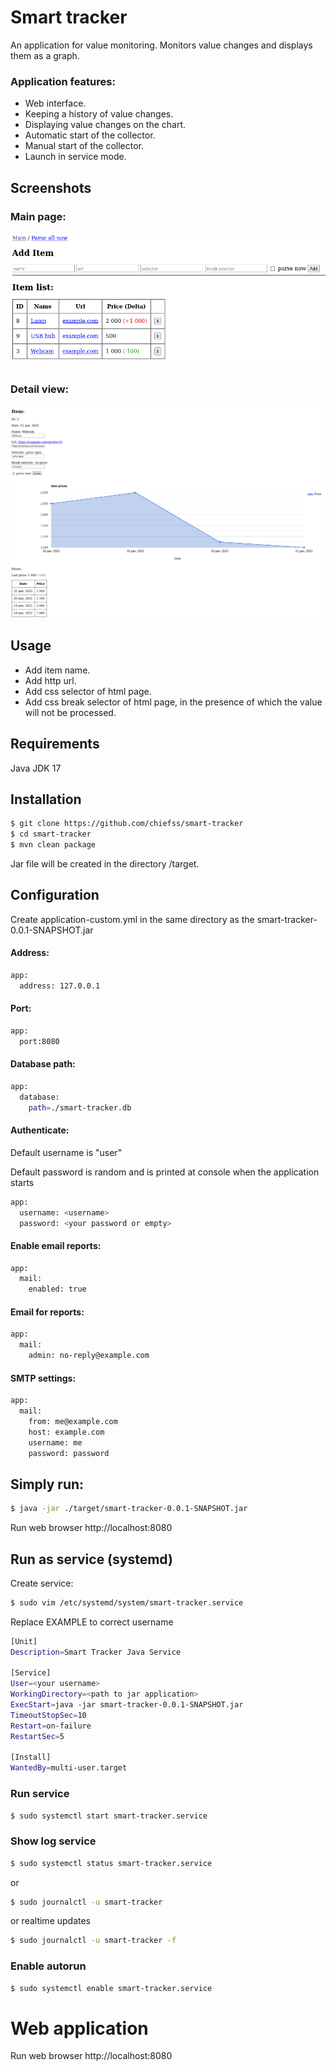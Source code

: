 # Smart tracker

An application for value monitoring. Monitors value changes and displays them as a graph.

### Application features:

* Web interface.
* Keeping a history of value changes.
* Displaying value changes on the chart.
* Automatic start of the collector.
* Manual start of the collector.
* Launch in service mode.

## Screenshots

### Main page:
![Main page](screenshots/screenshot1.png "Main page")

### Detail view:
![Detail page](screenshots/screenshot2.png "Detail page")


Usage
------------

- Add item name.
- Add http url.
- Add css selector of html page.
- Add css break selector of html page, in the presence of which the value will not be processed.


Requirements
------------

Java JDK 17


Installation
------------

```bash
$ git clone https://github.com/chiefss/smart-tracker
$ cd smart-tracker
$ mvn clean package
```

Jar file will be created in the directory <project directory>/target.


Configuration
------------
Create application-custom.yml in the same directory as the smart-tracker-0.0.1-SNAPSHOT.jar 

#### Address:

```bash
app:
  address: 127.0.0.1
```

#### Port:

```bash
app:
  port:8080
```

#### Database path:

```bash
app:
  database:
    path=./smart-tracker.db
```

#### Authenticate:

Default username is "user"

Default password is random and is printed at console when the application starts

```bash
app:
  username: <username>
  password: <your password or empty>
```

#### Enable email reports:
```bash
app:
  mail:
    enabled: true
```

#### Email for reports:

```bash
app:
  mail:
    admin: no-reply@example.com
```

#### SMTP settings:

```bash
app:
  mail:
    from: me@example.com
    host: example.com
    username: me
    password: password
```


Simply run:
------------

```bash
$ java -jar ./target/smart-tracker-0.0.1-SNAPSHOT.jar
```

Run web browser http://localhost:8080


Run as service (systemd)
------------
Create service:

```bash
$ sudo vim /etc/systemd/system/smart-tracker.service
```

Replace EXAMPLE to correct username

```bash
[Unit]
Description=Smart Tracker Java Service

[Service]
User=<your username>
WorkingDirectory=<path to jar application>
ExecStart=java -jar smart-tracker-0.0.1-SNAPSHOT.jar
TimeoutStopSec=10
Restart=on-failure
RestartSec=5

[Install]
WantedBy=multi-user.target
```

### Run service

```bash
$ sudo systemctl start smart-tracker.service
```

### Show log service

```bash
$ sudo systemctl status smart-tracker.service
```

or

```bash
$ sudo journalctl -u smart-tracker
```

or realtime updates

```bash
$ sudo journalctl -u smart-tracker -f
```

### Enable autorun

```bash
$ sudo systemctl enable smart-tracker.service
```

# Web application

Run web browser http://localhost:8080
